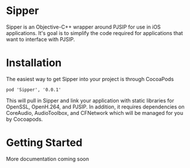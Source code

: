 # Sipper

Sipper is an Objective-C++ wrapper around PJSIP for use in iOS applications. It's goal is to simplify the code required for applications that want to interface with PJSIP.

# Installation

The easiest way to get Sipper into your project is through CocoaPods

```
pod 'Sipper', '0.0.1'
```

This will pull in Sipper and link your application with static libraries for OpenSSL, OpenH.264, and PJSIP. In addition, it requires dependencies on CoreAudio, AudioToolbox, and CFNetwork which will be managed for you by Cocoapods.

# Getting Started

More documentation coming soon
